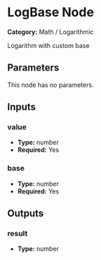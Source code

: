 
# LogBase Node

**Category:** Math / Logarithmic

Logarithm with custom base

## Parameters

This node has no parameters.

## Inputs


### value
- **Type:** number
- **Required:** Yes



### base
- **Type:** number
- **Required:** Yes



## Outputs


### result
- **Type:** number




